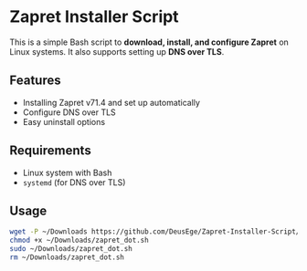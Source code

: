 # Zapret Installer Script

This is a simple Bash script to **download, install, and configure Zapret** on Linux systems. It also supports setting up **DNS over TLS**.

## Features

- Installing Zapret v71.4 and set up automatically
- Configure DNS over TLS  
- Easy uninstall options  

## Requirements

- Linux system with Bash  
- `systemd` (for DNS over TLS)  

## Usage
```bash
wget -P ~/Downloads https://github.com/DeusEge/Zapret-Installer-Script/releases/download/v1.0.0/zapret_dot.sh
chmod +x ~/Downloads/zapret_dot.sh
sudo ~/Downloads/zapret_dot.sh
rm ~/Downloads/zapret_dot.sh
